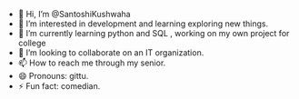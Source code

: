 - 👋 Hi, I’m @SantoshiKushwaha
- 👀 I’m interested in development and learning exploring new things.
- 🌱 I’m currently learning python and SQL , working on my own project for college
- 💞️ I’m looking to collaborate on an IT organization.
- 📫 How to reach me through my senior.
- 😄 Pronouns: gittu.
- ⚡ Fun fact: comedian.

<!---
SantoshiKushwaha/SantoshiKushwaha is a ✨ special ✨ repository because its `README.md` (this file) appears on your GitHub profile.
You can click the Preview link to take a look at your changes.
--->
